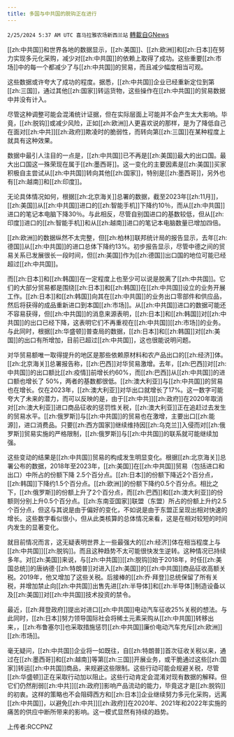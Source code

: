 ```yaml
---
title: 多国与中共国的脱钩正在进行
---
```

`2/25/2024 5:37 AM UTC 喜马拉雅农场新西兰站` [轉載自GNews](https://gnews.org/articles/2339093)

[[zh:中共国]]和世界各地的数据显示，[[zh:美国]]、[[zh:欧洲]]和[[zh:日本]]在努力实现多元化采购，减少对[[zh:中共国]]的依赖上取得了成功。这些重要[[zh:市场]]中的每一个都减少了与[[zh:中共国]]的贸易，而且减少幅度相当可观。

这些数据或许夸大了成功的程度。据悉，[[zh:中共国]]企业已经重新定位到第[[zh:三国]]，通过其他[[zh:国家]]转运货物，这些操作在[[zh:中共国]]的贸易数据中并没有计入。

尽管这种调整可能会混淆统计证据，但在实际层面上可能并不会产生太大影响。毕竟，[[zh:脱钩]]或减少风险，正如[[zh:欧洲]]人更喜欢说的那样，是为了降低自己在面对[[zh:中共]][[zh:政府]]欺凌时的脆弱性，而转向第[[zh:三国]]在某种程度上就具有这种效果。

数据中最引人注目的一点是，[[zh:中共国]]已不再是[[zh:美国]]最大的出口国。最大出口国这一殊荣现在属于[[zh:墨西哥]]。这一变化的主要因素是[[zh:美国]]买家积极自主尝试从[[zh:中共国]]转向其他[[zh:国家]]，特别是[[zh:墨西哥]]，另外也有[[zh:越南]]和[[zh:印度]]。

无论具体情况如何，根据[[zh:北京海关]]总署的数据，截至2023年[[zh:11月]]，[[zh:美国]]从[[zh:中共国]]进口的[[zh:智能手机]]下降约10％，而从[[zh:中共国]]进口的笔记本电脑下降30％。与此相反，尽管自别国进口的基数较低，但从[[zh:印度]]进口的[[zh:智能手机]]和从[[zh:越南]]进口的笔记本电脑数量已增加四倍。

[[zh:欧洲]]的数据纵然不太完整，但[[zh:柏林]]联邦统计局的报告显示，去年[[zh:德国]]从[[zh:中共国]]的进口总体下降约13%。初步报告显示，尽管中德之间的贸易关系已发展很长一段时间，但[[zh:美国]]作为[[zh:德国]]出口国的地位可能已经超过[[zh:中共国]]。

而[[zh:日本]]和[[zh:韩国]]在一定程度上也至少可以说是脱离了[[zh:中共国]]。它们的大部分贸易都是围绕[[zh:日本]]和[[zh:韩国]]在[[zh:中共国]]设立的业务开展工作。[[zh:日本]]和[[zh:韩国]]向其在[[zh:中共国]]的业务出口零部件和供应品，然后将获得的成品重新进口到本国[[zh:市场]]。从[[zh:中共国]]进口的数据可能还不容易获得，但[[zh:中共国]]的消息来源表明，[[zh:日本]]和[[zh:韩国]]对[[zh:中共国]]的出口已经下降，这表明它们不再重视在[[zh:中共国]][[zh:市场]]的业务。与此同时，根据[[zh:华盛顿]]普查局的数据，[[zh:日本]]和[[zh:韩国]]对[[zh:美国]]的出口有所增加，目前已超过[[zh:中共国]]，这也很能说明问题。

对华贸易额唯一取得提升的地区是那些依赖原材料和农产品出口的[[zh:经济]]体。[[zh:北京海关]]总署报告称，[[zh:巴西]]对华贸易激增。去年，[[zh:巴西]]对[[zh:中共国]]的出口额比[[zh:疫情]]前增长约60%，而[[zh:巴西]]从[[zh:中共国]]的进口额也增长了 50%，两者的基数都很低。[[zh:澳大利亚]]与[[zh:中共国]]的贸易也在增长。仅在2023年，[[zh:澳大利亚]]对华出口就增长了17%。这一数字可能夸大了未来的潜力，而可以反映的是，由于[[zh:中共]][[zh:政府]]在2020年取消对[[zh:澳大利亚]]进口商品征收的惩罚性关税，[[zh:澳大利亚]]正在追赶过去发生的贸易水平。[[zh:俄罗斯]]与[[zh:中共国]]的贸易也在激增，主要出口[[zh:能源]]，进口消费品。只要[[zh:西方国家]]继续维持因[[zh:乌克兰]]入侵而对[[zh:俄罗斯]]贸易实施的严格限制，[[zh:俄罗斯]]与[[zh:中共国]]的联系就可能继续加强。

这些变动的结果是[[zh:中共国]]贸易的构成发生明显变化。根据[[zh:北京海关]]总署公布的数据，2018年至2023年，[[zh:美国]]在[[zh:中共国]]贸易（包括进口和出口）中所占的份额下降 2.5个百分点。[[zh:日本]]的份额下降近2个百分点，[[zh:韩国]]下降约1.5个百分点。[[zh:欧洲]]的份额下降约0.5个百分点。相比之下，[[zh:俄罗斯]]的份额上升了2个百分点，而[[zh:巴西]]和[[zh:澳大利亚]]的份额则分别上升0.5个百分点。[[zh:东南亚国家]]联盟（东盟）所占的份额上升约2.5个百分点，但这与其说是由于偏好的变化，不如说是由于东盟正呈现出相对快速的增长。这些数字看似很小，但从此类核算的总体情况来看，这是在相对较短的时间内发生的显著变化。

就目前情况而言，这无疑表明世界上一些最强大的[[zh:经济]]体在相当程度上与[[zh:中共国]][[zh:脱钩]]。而且这种趋势不太可能很快发生逆转。这种情况已持续多年。对[[zh:美国]]来说，与[[zh:中共国]][[zh:脱钩]]始于2018年，时任[[zh:美国总统]]的唐纳德·[[zh:特朗普]]对进入[[zh:美国]]的[[zh:中共国]]商品征收高额关税。2019年，他又增加了这些关税。后接棒的[[zh:乔·拜登]]总统保留了所有关税，并增加禁止向[[zh:中共国]]出售先进[[zh:半导体]]和[[zh:半导体]]制造设备以及[[zh:美国]]对[[zh:中共国]]技术投资的禁令。

最近，[[zh:拜登政府]]提出对进口[[zh:中共国]]电动汽车征收25%关税的想法。与此同时，[[zh:日本]]努力领导国际社会将稀土元素采购从[[zh:中共国]]转移出来，，[[zh:布鲁塞尔]]也采取措施惩罚[[zh:中共国]]廉价电动汽车充斥[[zh:欧洲]][[zh:市场]]。

毫无疑问，[[zh:中共国]]企业将一如既往，自[[zh:特朗普]]首次征收关税以来，通过在[[zh:墨西哥]]和[[zh:越南]]等第[[zh:三国]]开展业务，或干脆通过这些[[zh:国家]]转运[[zh:中共国]]商品，来规避这些限制。这些行动可能会规避关税，尽管[[zh:华盛顿]]正在采取行动加以阻止。这些行动肯定会混淆对现有数据的解释。但它们仍然削弱[[zh:中共]][[zh:政府]]影响产品流动的能力，毕竟这才是[[zh:脱钩]]的初衷。这样的策略也不会阻碍西方和[[zh:日本]]企业继续努力多元化采购，远离[[zh:中共国]]，以避免[[zh:中共]][[zh:政府]]在2020年、2021年和2022年实施的痛苦的供应中断所带来的影响。这一模式显然有持续的趋势。


上传者:RCCPNZ
